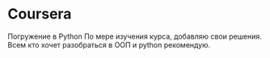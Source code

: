 # Coursera
Погружение в Python
По мере изучения курса, добавляю свои решения.
Всем кто хочет разобраться в ООП и python рекомендую.
